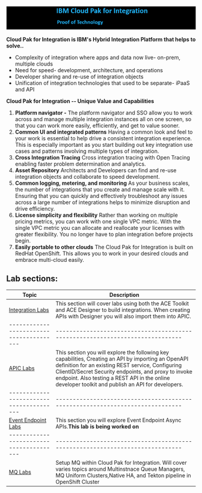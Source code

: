 ![](media\image1.png)

**Cloud Pak for Integration is IBM's Hybrid Integration Platform that
helps to solve..**

-   Complexity of integration where apps and data now live- on-prem,
    multiple clouds
-   Need for speed- development, architecture, and operations
-   Developer sharing and re-use of integration objects
-   Unification of integration technologies that used to be separate-
    iPaaS and API

**Cloud Pak for Integration -- Unique Value and Capabilities**

1.  **Platform navigator -** 
    The platform navigator and SSO allow you to work across and manage
    multiple integration instances all on one screen, so that you can
    work more easily, efficiently, and get to value sooner.
2.  **Common UI and integrated patterns**
    Having a common look and feel to your work is essential to help
    drive a consistent integration experience. This is especially
    important as you start building out key integration use cases and
    patterns involving multiple types of integration.
3.  **Cross Integration Tracing**
    Cross integration tracing with Open Tracing enabling faster problem
    determination and analytics.
4.  **Asset Repository**
    Architects and Developers can find and re-use integration objects
    and collaborate to speed development.
5.  **Common logging, metering, and monitoring**
    As your business scales, the number of integrations that you create
    and manage scale with it. Ensuring that you can quickly and
    effectively troubleshoot any issues across a large number of
    integrations helps to minimize disruption and drive efficiency.
6.  **License simplicity and flexibility** Rather than working on multiple pricing metrics, you can work with
    one single VPC metric. With the single VPC metric you can allocate
    and reallocate your licenses with greater flexibility. You no longer
    have to plan integration before projects begin.
7.  **Easily portable to other clouds**
    The Cloud Pak for Integration is built on RedHat OpenShift. This
    allows you to work in your desired clouds and embrace multi-cloud
    easily.


## Lab sections:

|  Topic                                | Description                                                                
|---------------------------------------|-----------------------------------------------------------------------------|
| [Integration Labs](ACE-labs/index.md)         | This section will cover labs using both the ACE Toolkit and ACE Designer to build integrations. When creating APIs with Designer you will also import them into APIC. | 
|---------------------------------------|-----------------------------------------------------------------------------|     
| [APIC Labs](APIC-labs-new/ReadMe.md)          | This section you will explore the following key capabilities, Creating an API by importing an OpenAPI definition for an existing REST service, Configuring ClientID/Secret Security endpoints, and proxy to invoke endpoint.  Also testing a REST API in the online developer toolkit and publish an API for developers. |  
|---------------------------------------|-----------------------------------------------------------------------------|     
| [Event Endpoint Labs](Event_EndPoint/index.md)          | This section you will explore Event Endpoint Async APIs.**This lab is being worked on** | 
|---------------------------------------|-----------------------------------------------------------------------------|     
| [MQ Labs](MQ-labs/index.md)         |  Setup MQ within Cloud Pak for Integration.   Will cover varies topics around Multinstnace Queue Managers, MQ Uniform Clusters,Native HA, and Tekton pipeline in OpenShift Cluster |                                     


                 


